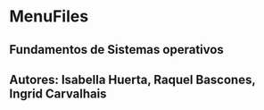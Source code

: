 # MenuFiles
## Fundamentos de Sistemas operativos
## Autores: Isabella Huerta, Raquel Bascones, Ingrid Carvalhais



